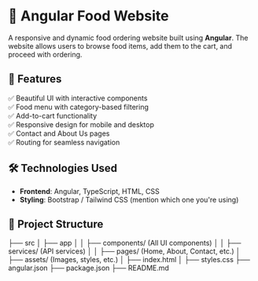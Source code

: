 # 🍔 Angular Food Website  

A responsive and dynamic food ordering website built using **Angular**. The website allows users to browse food items, add them to the cart, and proceed with ordering.  

## 🚀 Features  
✅ Beautiful UI with interactive components  
✅ Food menu with category-based filtering  
✅ Add-to-cart functionality  
✅ Responsive design for mobile and desktop  
✅ Contact and About Us pages  
✅ Routing for seamless navigation  

## 🛠️ Technologies Used  
- **Frontend**: Angular, TypeScript, HTML, CSS  
- **Styling**: Bootstrap / Tailwind CSS (mention which one you're using)  
    

## 📂 Project Structure  
├── src
│ ├── app
│ │ ├── components/ (All UI components)
│ │ ├── services/ (API services)
│ │ ├── pages/ (Home, About, Contact, etc.)
│ ├── assets/ (Images, styles, etc.)
│ ├── index.html
│ ├── styles.css
├── angular.json
├── package.json
├── README.md
